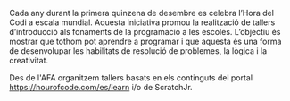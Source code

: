 Cada any durant la primera quinzena de desembre es celebra l’Hora del Codi a escala mundial. Aquesta iniciativa promou la realització de tallers d’introducció als fonaments de la programació a les escoles. L’objectiu és mostrar que tothom pot aprendre a programar i que aquesta és una forma de desenvolupar les habilitats de resolució de problemes, la lògica i la creativitat.

Des de l'AFA organitzem tallers basats en els continguts del portal https://hourofcode.com/es/learn i/o de ScratchJr. 
